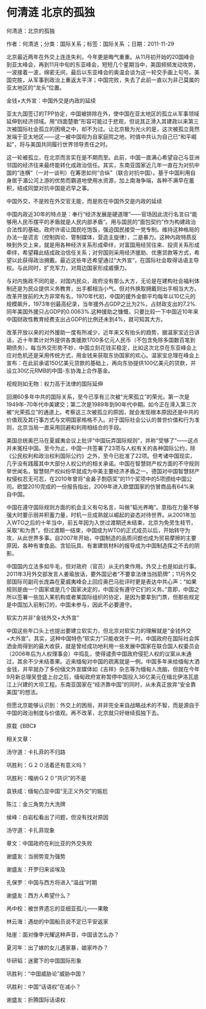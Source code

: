 # 何清涟  北京的孤独    
    
何清涟：北京的孤独    
作者：何清涟；分类：国际关系；标签：国际关系 ；日期：2011-11-29    
北京最近两年在外交上连连失利，今年更是晦气重重。从11月初开始的20国峰会到亚太峰会，再到11月中旬的东亚峰会，短短几个星期当中，美国频频发动攻势，一波接着一波，绵密无间，最后以东亚峰会的奥温会谈为这一轮交手画上句号。美国完胜，从军事到政治上重返太平洋；中国完败，失去了此前一直以为非己莫属的亚太地区的“龙头”位置。    
金钱+大外宣：中国外交是内政的延续    
亚太九国签订的TPP协定，中国被排除在外，使中国在亚太地区的孤立从军事领域延伸到经济领域。用“四面楚歌”形容可能过于悲观，但说其正滑入其建政以来第三次被国际社会孤立的困境之中，却不为过。让北京极为光火的是，这次被孤立竟然发端于亚太地区——这一被中国视为自家庭院之地，时值中共认为自己已“和平崛起”，将与美国共同履行世界领导责任之时。    
这一轮被孤立，在北京而言实在是不期而至。此前，中国一直满心希望自己与亚洲邻国的经济往来最终能转化成政治信任。其实，东南亚国家近几年一直在为对抗中国的“连横”（一对一谈判）在筹思如何“合纵”（联合对抗中国）。基于中国利用自身居于湄公河上游的优势而霸道地使用水资源，加上南海争端，各种不满早在蓄积，结成同盟对抗中国是迟早之事。    
中国外交，不是败在外交官无能，而是败在中国外交是内政的延续    
中国内政近30年的特点是：奉行“经济发展是硬道理”——官场因此流行名言曰“能够用人民币摆平的矛盾就是人民内部矛盾”。用与国民的“面包契约”作为构建政治合法性的基础，政府许诺让国民吃饱饭，强迫国民接受一党专制。维持这种格局的办法一是谎言（控制舆论、管制媒体，营造主旋律），二是暴力。这种内政特质反映到外交上来，就是用各种经济关系形成牵绊，对富国用经贸往来、投资关系形成牵绊，希望藉此结成政治信任关系；对穷国则采用经济援助、优惠贷款等方式，希望以此获得政治拥戴。最近这些年还希望通过“大外宣”，在国际社会取得话语主导权。与此同时，扩充军力，对周边国家形成威慑力。    
与对内施政不同的是，对国内民众，政府没有那么大方，无论是在建构社会福利体制还是为民众提供义务教育，出手都相当小气。但对外换取拥戴则出手相当大方。改革开放前的大方非常有名，1970年代初，中国的援外金额平均每年以10亿元的规模飙升，1973年创最高纪录，当年援外占GDP之比为2%，占财政支出的7.2%.同年美国外援只占GDP的0.0063%.这种援助之慷慨，只要比较一下中国近10年来中国财政性教育经费支出占GDP的比例还未到4%，就可知其大方。    
改革开放以来的对外援助一度有所减少，近年来又有抬头的趋势，据温家宝近日讲话，近十年累计对外提供各类援款1700多亿元人民币（不包含免除多国数百笔到期债务）。每当外交形势不妙，中国立刻花钱买稳定，比如这次北京在东亚峰会上应对危机还是采用传统方式，用金钱来获取东协国家的欢心。温家宝总理在峰会上宣布：在此前承诺150亿美元贷款的基础上，再向东协提供100亿美元的贷款，并设立30亿元RMB的中国-东协海上合作基金。    
视规则如无物：权力高于法律的国际延伸    
回溯60多年中共的国际关系，至今已享有三次被“光荣孤立”的荣光。第一次是1949年-70年代中美建交；第二次是1989年到90年代中期。如今正在滑入第三次被“光荣孤立”的通道上。考察这三次被孤立的原因，就会发现根本原因还是中共的价值观及其行事方式与文明国家格格不入。对于国际社会公认的普世价值和行为准则，北京当局一直采用回避和利用相结合的手段。    
美国总统奥巴马在夏威夷会议上批评“中国玩弄国际规则”，并称“受够了”——这点并未冤枉中国。至今为止，中国一共签署了23项与人权有关的各种国际公约，除《公民权利和政治权利国际公约》之外，至今已批准了22项。但考诸中国现实，几乎没有践履其中大部分人权公约的相关承诺。中国在智慧财产权方面的不守规则举世闻名，智慧财产权纠纷早就成为中美主要经济矛盾之一。德国对中国智慧财产权侵权忍无可忍，在2010年曾将“金鼻子剽窃奖”的11个奖项中的5项颁给中国公司。欧盟2010完成的一份报告指出，2009年进入欧盟国家的仿冒商品有64%来自中国。    
中国在遵守国际规则方面的机会主义有句名言，叫做“韬光养晦”。意指在力量不够强大时要示弱并积蓄力量，时机一旦成熟就以崛起的姿态对待世界。从2001年加入WTO之后的十年当中，前五年因为入世过渡期还未结束，北京为免旁生枝节，采取“和为贵”。但过渡期一结束，中国成为WTO的正式成员以后，开始转守为攻，从此世界多事。自2007年开始，中国制造的品质问题也成为贸易摩擦的主要原因，各种有害食品、含铅玩具、有害建筑材料的报导成为中国制造挥之不去的阴影。    
中国国内立法多如牛毛，但对政府（官员）从无约束作用。外交上也是如此行事。2011年3月外交部发言人姜瑜放话，要外国记者“不要拿法律当挡箭牌”；11月外交部国际司副司长庞森在夏威夷峰会上回应奥巴马批评时更是表达中共心声：“如果规则是由一个国家或是几个国家决定的，中国没有遵守它们的义务。”意即，中国之所以签署一些加入某机构或者某国际组织的协定，是因为要拿到门票，但那些规定是中国加入前制订的，中国未参与，因此不必要遵守。    
软实力并非“金钱外交+大外宣”    
中国这些年口头上也提出要建立软实力，但北京对软实力的理解就是“金钱外交+大外宣”。其实，这种中国特色“软实力”只能收效于一时。中国政府在国际社会挥洒金雨得到的最大收获，就是曾经成功地利用一些发展中国家在联合国人权委员会（2006年后为人权理事会）中捣乱，使得谴责中国政府侵犯人权的议案从未通过，其余不少未结善果。近来缅甸对中国的疏离就是一例。中国多年来给缅甸大洒金钱，并早就办了多份缅文外宣媒体如《吉祥》杂志等为缅甸人洗脑，但就在今年9月新总理吴登盛上台之后，缅甸政府宣称暂停中国投入36亿美元在缅北伊洛瓦底江上兴建的大坝工程。东南亚国家在“经济靠中国”的同时，从未真正放弃“安全靠美国”的想法。    
但愿北京能够认识到：外交上的困局，并非完全来自战略战术的不智，而是源自于中国的政治制度与价值观。再不改革，北京就只好继续孤独下去。    
原载《BBC》    
    
相关文章：    
汤守道：卡扎菲的不归路    
巩胜利：Ｇ２０活着还有意义吗？    
巩胜利：嘎纳Ｇ２０“共识”的不是    
袁铁成：缅甸凸显中国“无正义外交”的尴尬    
陈江：金三角势力大洗牌    
侯峰：白岩松看出了问题，但没有找对原因    
汤守道：卡扎菲现象    
章文：中国政府在利比亚的外交失败    
谢盛友：当弱势变为强势    
谢盛友：开罗归来谈埃及    
孔保罗：中国与西方将进入“温战”时期    
谢盛友：西方人希望什么？    
呙中校：被世界遗忘的亚细亚孤儿——果敢    
林云海：遇劫的中国船员说不定已平安返家    
陆崖：面对像李光耀这种声音，中国该怎么办？    
夏河年：出了嫁的女儿遇家暴，娘家咋办？    
毕研韬：迷雾下的中国国际形象    
巩胜利：“中国威胁论”威胁中国？    
巩胜利：中国“话语权”在减小？    
谢盛友：折腾国际话语权
